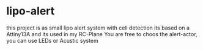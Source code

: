 lipo-alert
=========

this project is as small lipo alert system with cell detection
its based on a Attiny13A and its used in my RC-Plane
You are free to choos the alert-actor, you can use LEDs or Acustic system
